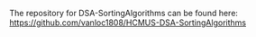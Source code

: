 The repository for DSA-SortingAlgorithms can be found here:  
https://github.com/vanloc1808/HCMUS-DSA-SortingAlgorithms

